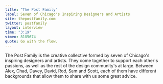 ```yaml
---
title: "The Post Family"
label: Seven of Chicago's Inspiring Designers and Artists
site: thepostfamily.com
twitter: postfamily
layout: interview
time: "3:19"
vimeo: 8185674
quote: Go with the flow.
---
```


The Post Family is the creative collective formed by seven of Chicago's inspiring designers and artists. They come together to support each other's passions, as well as the rest of the design community's at large. Between Alex, Chad, Davey, David, Rod, Sam and Scott, each of them have different backgrounds that allow them to share with us some great advice.